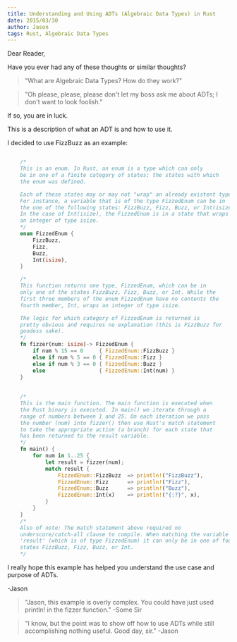 ```yaml
---
title: Understanding and Using ADTs (Algebraic Data Types) in Rust
date: 2015/03/30
author: Jason
tags: Rust, Algebraic Data Types
---
```

Dear Reader,

Have you ever had any of these thoughts or similar thoughts?

> "What are Algebraic Data Types? How do they work?"

> "Oh please, please, please don't let my boss ask me about ADTs;
 I don't want to look foolish."

If so, you are in luck.

This is a description of what an ADT is and how to use it.

I decided to use FizzBuzz as an example:


```rust

    /*
    This is an enum. In Rust, an enum is a type which can only
    be in one of a finite category of states; the states with which
    the enum was defined.

    Each of these states may or may not "wrap" an already existent type.
    For instance, a variable that is of the type FizzedEnum can be in 
    the one of the following states: FizzBuzz, Fizz, Buzz, or Int(isize).
    In the case of Int(isize), the FizzedEnum is in a state that wraps
    an integer of type isize.
    */
    enum FizzedEnum {
        FizzBuzz,
        Fizz,
        Buzz,
        Int(isize),
    }

    /* 
    This function returns one type, FizzedEnum, which can be in
    only one of the states FizzBuzz, Fizz, Buzz, or Int. While the
    first three members of the enum FizzedEnum have no contents the
    fourth member, Int, wraps an integer of type isize.

    The logic for which category of FizzedEnum is returned is
    pretty obvious and requires no explanation (this is FizzBuzz for
    goodess sake).
    */
    fn fizzer(num: isize)-> FizzedEnum {
        if num % 15 == 0     { FizzedEnum::FizzBuzz }
        else if num % 5 == 0 { FizzedEnum::Fizz }
        else if num % 3 == 0 { FizzedEnum::Buzz }
        else                 { FizzedEnum::Int(num) }
    }
     
     
    /*
    This is the main function. The main function is executed when
    the Rust binary is executed. In main() we iterate through a 
    range of numbers between 1 and 25. On each iteration we pass
    the number (num) into fizzer() then use Rust's match statement
    to take the appropriate action (a branch) for each state that
    has been returned to the result variable.
    */
    fn main() {
        for num in 1..25 {
            let result = fizzer(num);
            match result {
                FizzedEnum::FizzBuzz  => println!("FizzBuzz"),
                FizzedEnum::Fizz      => println!("Fizz"),
                FizzedEnum::Buzz      => println!("Buzz"),
                FizzedEnum::Int(x)    => println!("{:?}", x),
            }
        }
    }
    /*
    Also of note: The match statement above required no
    underscore/catch-all clause to compile. When matching the variable
    'result' (which is of type FizzedEnum) it can only be in one of four
    states FizzBuzz, Fizz, Buzz, or Int. 
    */
```

I really hope this example has helped you understand the use case and purpose of ADTs.

-Jason


> "Jason, this example is overly complex. You could have just used
> println! in the fizzer function."
-Some Sir

>"I know, but the point was to show off how to use ADTs while still
> accomplishing nothing useful. Good day, sir."
-Jason 